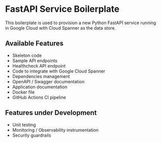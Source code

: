 # FastAPI Service Boilerplate

This boilerplate is used to provision a new Python FastAPI service running in Google Cloud with Cloud Spanner as the data store.

## Available Features
* Skeleton code
* Sample API endpoints
* Healthcheck API endpoint
* Code to integrate with Google Cloud Spanner
* Dependencies management
* OpenAPI / Swagger documentation
* Application documentation
* Docker file
* GitHub Actions CI pipeline

## Features under Development
* Unit testing
* Monitoring / Observability instrumentation
* Security guardrails
